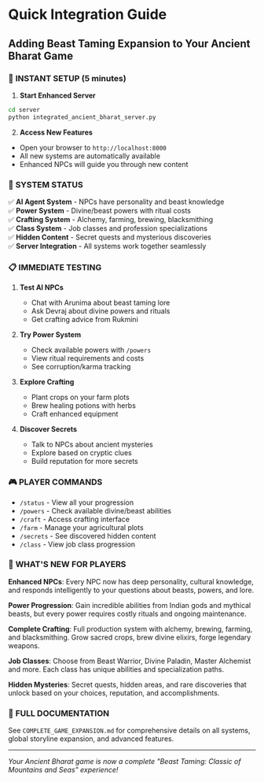 # Quick Integration Guide
## Adding Beast Taming Expansion to Your Ancient Bharat Game

### 🚀 **INSTANT SETUP** (5 minutes)

1. **Start Enhanced Server**
```bash
cd server
python integrated_ancient_bharat_server.py
```

2. **Access New Features**
- Open your browser to `http://localhost:8000`
- All new systems are automatically available
- Enhanced NPCs will guide you through new content

### 🔧 **SYSTEM STATUS**
✅ **AI Agent System** - NPCs have personality and beast knowledge  
✅ **Power System** - Divine/beast powers with ritual costs  
✅ **Crafting System** - Alchemy, farming, brewing, blacksmithing  
✅ **Class System** - Job classes and profession specializations  
✅ **Hidden Content** - Secret quests and mysterious discoveries  
✅ **Server Integration** - All systems work together seamlessly  

### 📋 **IMMEDIATE TESTING**

1. **Test AI NPCs**
   - Chat with Arunima about beast taming lore
   - Ask Devraj about divine powers and rituals
   - Get crafting advice from Rukmini

2. **Try Power System**
   - Check available powers with `/powers`
   - View ritual requirements and costs
   - See corruption/karma tracking

3. **Explore Crafting**
   - Plant crops on your farm plots
   - Brew healing potions with herbs
   - Craft enhanced equipment

4. **Discover Secrets**
   - Talk to NPCs about ancient mysteries
   - Explore based on cryptic clues
   - Build reputation for more secrets

### 🎮 **PLAYER COMMANDS**
- `/status` - View all your progression
- `/powers` - Check available divine/beast abilities
- `/craft` - Access crafting interface
- `/farm` - Manage your agricultural plots
- `/secrets` - See discovered hidden content
- `/class` - View job class progression

### 🌟 **WHAT'S NEW FOR PLAYERS**

**Enhanced NPCs**: Every NPC now has deep personality, cultural knowledge, and responds intelligently to your questions about beasts, powers, and lore.

**Power Progression**: Gain incredible abilities from Indian gods and mythical beasts, but every power requires costly rituals and ongoing maintenance.

**Complete Crafting**: Full production system with alchemy, brewing, farming, and blacksmithing. Grow sacred crops, brew divine elixirs, forge legendary weapons.

**Job Classes**: Choose from Beast Warrior, Divine Paladin, Master Alchemist and more. Each class has unique abilities and specialization paths.

**Hidden Mysteries**: Secret quests, hidden areas, and rare discoveries that unlock based on your choices, reputation, and accomplishments.

### 📖 **FULL DOCUMENTATION**
See `COMPLETE_GAME_EXPANSION.md` for comprehensive details on all systems, global storyline expansion, and advanced features.

---
*Your Ancient Bharat game is now a complete "Beast Taming: Classic of Mountains and Seas" experience!*